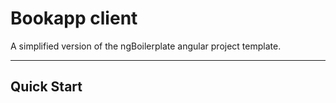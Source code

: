 # Bookapp client

A simplified version of the ngBoilerplate angular project template.

***

## Quick Start
